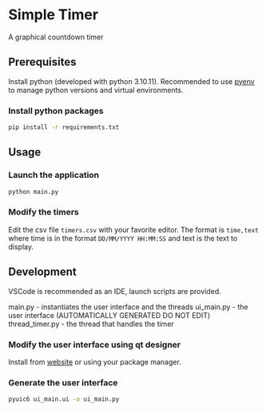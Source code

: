 # Simple Timer

A graphical countdown timer

## Prerequisites

Install python (developed with python 3.10.11).
Recommended to use [pyenv](https://github.com/pyenv/pyenv) to manage python versions and virtual environments.

### Install python packages

```bash
pip install -r requirements.txt
```

## Usage

### Launch the application

```bash
python main.py
```

### Modify the timers
Edit the csv file `timers.csv` with your favorite editor.
The format is `time,text` where time is in the format `DD/MM/YYYY HH:MM:SS` and text is the text to display.

## Development

VSCode is recommended as an IDE, launch scripts are provided.

main.py - instantiates the user interface and the threads
ui_main.py - the user interface (AUTOMATICALLY GENERATED DO NOT EDIT)
thread_timer.py - the thread that handles the timer

### Modify the user interface using qt designer

Install from [website](https://build-system.fman.io/qt-designer-download) or using your package manager.

### Generate the user interface

```bash
pyuic6 ui_main.ui -o ui_main.py
```